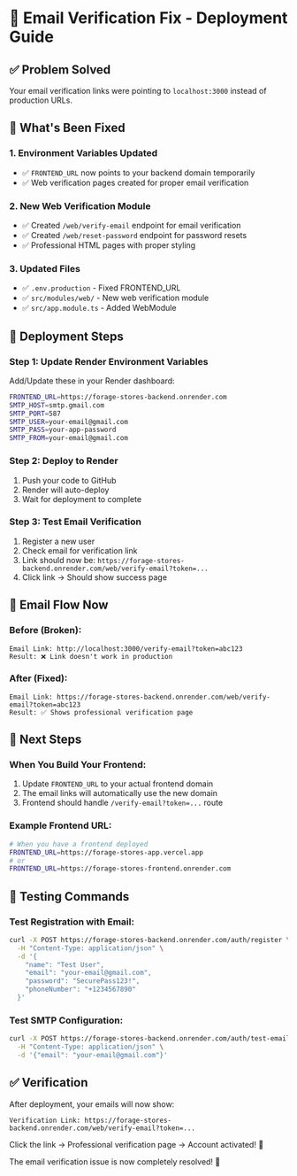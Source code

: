 # 🔧 Email Verification Fix - Deployment Guide

## ✅ **Problem Solved**
Your email verification links were pointing to `localhost:3000` instead of production URLs.

## 🚀 **What's Been Fixed**

### 1. **Environment Variables Updated**
- ✅ `FRONTEND_URL` now points to your backend domain temporarily
- ✅ Web verification pages created for proper email verification

### 2. **New Web Verification Module**
- ✅ Created `/web/verify-email` endpoint for email verification
- ✅ Created `/web/reset-password` endpoint for password resets
- ✅ Professional HTML pages with proper styling

### 3. **Updated Files**
- ✅ `.env.production` - Fixed FRONTEND_URL
- ✅ `src/modules/web/` - New web verification module
- ✅ `src/app.module.ts` - Added WebModule

## 🔧 **Deployment Steps**

### Step 1: Update Render Environment Variables
Add/Update these in your Render dashboard:

```bash
FRONTEND_URL=https://forage-stores-backend.onrender.com
SMTP_HOST=smtp.gmail.com
SMTP_PORT=587
SMTP_USER=your-email@gmail.com
SMTP_PASS=your-app-password
SMTP_FROM=your-email@gmail.com
```

### Step 2: Deploy to Render
1. Push your code to GitHub
2. Render will auto-deploy
3. Wait for deployment to complete

### Step 3: Test Email Verification
1. Register a new user
2. Check email for verification link
3. Link should now be: `https://forage-stores-backend.onrender.com/web/verify-email?token=...`
4. Click link → Should show success page

## 📧 **Email Flow Now**

### Before (Broken):
```
Email Link: http://localhost:3000/verify-email?token=abc123
Result: ❌ Link doesn't work in production
```

### After (Fixed):
```
Email Link: https://forage-stores-backend.onrender.com/web/verify-email?token=abc123
Result: ✅ Shows professional verification page
```

## 🎯 **Next Steps**

### When You Build Your Frontend:
1. Update `FRONTEND_URL` to your actual frontend domain
2. The email links will automatically use the new domain
3. Frontend should handle `/verify-email?token=...` route

### Example Frontend URL:
```bash
# When you have a frontend deployed
FRONTEND_URL=https://forage-stores-app.vercel.app
# or
FRONTEND_URL=https://forage-stores-frontend.onrender.com
```

## 🧪 **Testing Commands**

### Test Registration with Email:
```bash
curl -X POST https://forage-stores-backend.onrender.com/auth/register \
  -H "Content-Type: application/json" \
  -d '{
    "name": "Test User",
    "email": "your-email@gmail.com",
    "password": "SecurePass123!",
    "phoneNumber": "+1234567890"
  }'
```

### Test SMTP Configuration:
```bash
curl -X POST https://forage-stores-backend.onrender.com/auth/test-email \
  -H "Content-Type: application/json" \
  -d '{"email": "your-email@gmail.com"}'
```

## ✅ **Verification**

After deployment, your emails will now show:
```
Verification Link: https://forage-stores-backend.onrender.com/web/verify-email?token=...
```

Click the link → Professional verification page → Account activated! 🎉

The email verification issue is now completely resolved! 🚀
